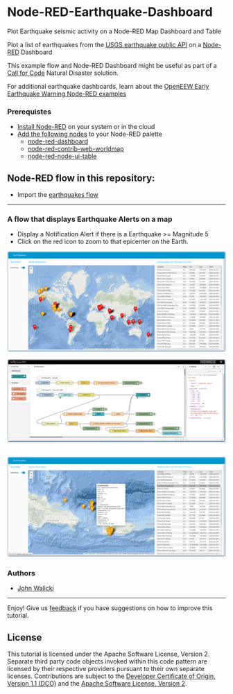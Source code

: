 # Node-RED-Earthquake-Dashboard
Plot Earthquake seismic activity on a Node-RED Map Dashboard and Table

Plot a list of earthquakes from the [USGS earthquake public API](http://earthquake.usgs.gov/earthquakes) on a [Node-RED](https://nodered.org) Dashboard

This example flow and Node-RED Dashboard might be useful as part of a [Call for Code](https://developer.ibm.com/callforcode/) Natural Disaster solution.

For additional earthquake dashboards, learn about the [OpenEEW Early Earthquake Warning Node-RED examples](https://github.com/openeew/openeew-nodered)

### Prerequistes

- [Install Node-RED](https://nodered.org/docs/getting-started/) on your system or in the cloud
- [Add the following nodes](https://nodered.org/docs/user-guide/runtime/adding-nodes) to your Node-RED palette
  - [node-red-dashboard](https://flows.nodered.org/node/node-red-dashboard)
  - [node-red-contrib-web-worldmap](https://flows.nodered.org/node/node-red-contrib-web-worldmap)
  - [node-red-node-ui-table](https://flows.nodered.org/node/node-red-node-ui-table)

## Node-RED flow in this repository:

- Import the [earthquakes flow](earthquakes.json)

---
### A flow that displays Earthquake Alerts on a map

- Display a Notification Alert if there is a Earthquake >= Magnitude 5
- Click on the red icon to zoom to that epicenter on the Earth.

![Earthquake Alert Dashboard](screenshots/EarthquakeAlert-dashboard.png?raw=true "Earthquake Dashboard")

![Earthquake Alert flow](screenshots/Earthquake-flow.png?raw=true "Earthquake flow")

![Earthquake Alert LosAngeles](screenshots/EarthquakeAlert-PuertoRico.png?raw=true "Earthquake Dashboard")
---

### Authors

- [John Walicki](https://github.com/johnwalicki)
___

Enjoy!  Give us [feedback](https://github.com/johnwalicki/Node-RED-Earthquake-Dashboard/issues) if you have suggestions on how to improve this tutorial.

## License

This tutorial is licensed under the Apache Software License, Version 2.  Separate third party code objects invoked within this code pattern are licensed by their respective providers pursuant to their own separate licenses. Contributions are subject to the [Developer Certificate of Origin, Version 1.1 (DCO)](https://developercertificate.org/) and the [Apache Software License, Version 2](http://www.apache.org/licenses/LICENSE-2.0.txt).
